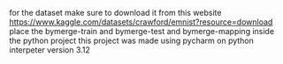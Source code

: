for the dataset make sure to download it from this website
https://www.kaggle.com/datasets/crawford/emnist?resource=download
place the bymerge-train and bymerge-test and bymerge-mapping inside the python project
this project was made using pycharm on python interpeter version 3.12
